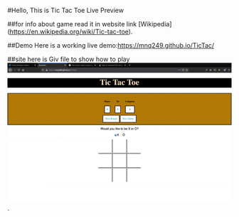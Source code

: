 
#Hello, This is Tic Tac Toe Live Preview

##for info about game read it in website link [Wikipedia] (https://en.wikipedia.org/wiki/Tic-tac-toe).

##Demo
Here is a working live demo:https://mnq249.github.io/TicTac/

##site
here is Giv file to show how to play 
![gif of site](https://github.com/MNQ249/TicTac/blob/master/Demoimage/Screen%20Recording%201441-02-18%20at%201.03.37%20AM.gif).



